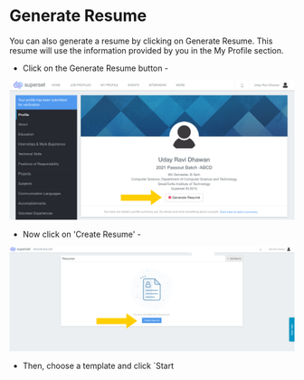 # Generate Resume

You can also generate a resume by clicking on Generate Resume. This resume will use the information provided by you in the My Profile section. 

* Click on the Generate Resume button -

![](../../.gitbook/assets/image%20%28179%29.png)

* Now click on 'Create Resume' -

![](../../.gitbook/assets/image%20%28176%29.png)

* Then, choose a template and click \`Start 





